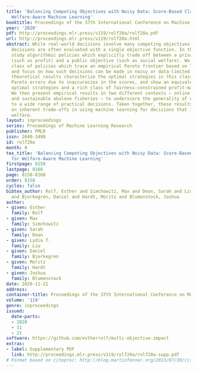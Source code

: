 ```yaml
---
title: 'Balancing Competing Objectives with Noisy Data: Score-Based Classifiers for
  Welfare-Aware Machine Learning'
booktitle: Proceedings of the 37th International Conference on Machine Learning
year: '2020'
pdf: http://proceedings.mlr.press/v119/rolf20a/rolf20a.pdf
url: http://proceedings.mlr.press/v119/rolf20a.html
abstract: While real-world decisions involve many competing objectives, algorithmic
  decisions are often evaluated with a single objective function. In this paper, we
  study algorithmic policies which explicitly trade off between a private objective
  (such as profit) and a public objective (such as social welfare). We analyze a natural
  class of policies which trace an empirical Pareto frontier based on learned scores,
  and focus on how such decisions can be made in noisy or data-limited regimes. Our
  theoretical results characterize the optimal strategies in this class, bound the
  Pareto errors due to inaccuracies in the scores, and show an equivalence between
  optimal strategies and a rich class of fairness-constrained profit-maximizing policies.
  We then present empirical results in two different contexts — online content recommendation
  and sustainable abalone fisheries — to underscore the generality of our approach
  to a wide range of practical decisions. Taken together, these results shed light
  on inherent trade-offs in using machine learning for decisions that impact social
  welfare.
layout: inproceedings
series: Proceedings of Machine Learning Research
publisher: PMLR
issn: 2640-3498
id: rolf20a
month: 0
tex_title: 'Balancing Competing Objectives with Noisy Data: Score-Based Classifiers
  for Welfare-Aware Machine Learning'
firstpage: 8158
lastpage: 8168
page: 8158-8168
order: 8158
cycles: false
bibtex_author: Rolf, Esther and Simchowitz, Max and Dean, Sarah and Liu, Lydia T.
  and Bjorkegren, Daniel and Hardt, Moritz and Blumenstock, Joshua
author:
- given: Esther
  family: Rolf
- given: Max
  family: Simchowitz
- given: Sarah
  family: Dean
- given: Lydia T.
  family: Liu
- given: Daniel
  family: Bjorkegren
- given: Moritz
  family: Hardt
- given: Joshua
  family: Blumenstock
date: 2020-11-21
address: 
container-title: Proceedings of the 37th International Conference on Machine Learning
volume: '119'
genre: inproceedings
issued:
  date-parts:
  - 2020
  - 11
  - 21
software: https://github.com/estherrolf/multi-objective-impact
extras:
- label: Supplementary PDF
  link: http://proceedings.mlr.press/v119/rolf20a/rolf20a-supp.pdf
# Format based on citeproc: http://blog.martinfenner.org/2013/07/30/citeproc-yaml-for-bibliographies/
---
```

